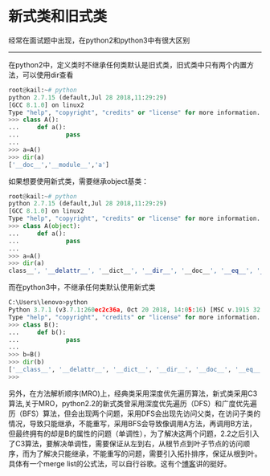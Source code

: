 # 新式类和旧式类

经常在面试题中出现，在python2和python3中有很大区别

---

在python2中，定义类时不继承任何类默认是旧式类，旧式类中只有两个内置方法，可以使用dir查看

```python
root@kail:~# python
python 2.7.15 (default,Jul 28 2018,11:29:29)
[GCC 8.1.0] on linux2
Type "help", "copyright", "credits" or "license" for more information.
>>> class A():
...     def a():
...             pass
...
>>> a=A()
>>> dir(a)
['__doc__','__module__','a']
```

如果想要使用新式类，需要继承object基类：

```python
root@kail:~# python
python 2.7.15 (default,Jul 28 2018,11:29:29)
[GCC 8.1.0] on linux2
Type "help", "copyright", "credits" or "license" for more information.
>>> class A(object):
...     def a():
...             pass
...
>>> a=A()
>>> dir(a)
class__', '__delattr__', '__dict__', '__dir__', '__doc__', '__eq__', '__format__', '__ge__', '__getattribute__', '__gt__', '__hash__', '__init__', '__init_subclass__', '__le__', '__lt__', '__module__', '__ne__', '__new__', '__reduce__', '__reduce_ex__', '__repr__', '__setattr__', '__sizeof__', '__str__', '__subclasshook__', '__weakref__', 'b']
```

而在python3中，不继承任何类默认使用新式类

```python
C:\Users\lenovo>python
Python 3.7.1 (v3.7.1:260ec2c36a, Oct 20 2018, 14:05:16) [MSC v.1915 32 bit (Intel)] on win32
Type "help", "copyright", "credits" or "license" for more information.
>>> class B():
...     def b():
...             pass
...
>>> b=B()
>>> dir(b)
['__class__', '__delattr__', '__dict__', '__dir__', '__doc__', '__eq__', '__format__', '__ge__', '__getattribute__', '__gt__', '__hash__', '__init__', '__init_subclass__', '__le__', '__lt__', '__module__', '__ne__', '__new__', '__reduce__', '__reduce_ex__', '__repr__', '__setattr__', '__sizeof__', '__str__', '__subclasshook__', '__weakref__', 'b']
>>>
```

另外，在方法解析顺序(MRO)上，经典类采用深度优先遍历算法，新式类采用C3算法,关于MRO，python2.2的新式类曾采用深度优先遍历（DFS）和广度优先遍历（BFS）算法，但会出现两个问题，采用DFS会出现先访问父类，在访问子类的情况，导致只能继承，不能重写，采用BFS会导致像调用A方法，再调用B方法，但最终拥有的却是B的属性的问题（单调性），为了解决这两个问题，2.2之后引入了C3算法，要解决单调性，需要保证从左到右，从根节点到叶子节点的访问顺序，而为了解决只能继承，不能重写的问题，需要引入拓扑排序，保证从根到叶。具体有一个merge list的公式法，可以自行谷歌。这有个[博客](http://python.jobbole.com/85685/)讲的挺好。